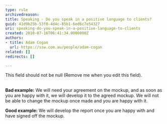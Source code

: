 ```yaml
---
type: rule
archivedreason: 
title: Speaking - Do you speak in a positive language to clients?
guid: 41d9b25b-53f0-4d4c-85b1-6ed6c7e54327
uri: speaking-do-you-speak-in-a-positive-language-to-clients
created: 2010-07-16T06:41:34.0000000Z
authors:
- title: Adam Cogan
  url: https://ssw.com.au/people/adam-cogan
related: []
redirects: []

---
```



This field should not be null (Remove me when you edit this field).
<br><excerpt class='endintro'></excerpt><br>

  <p class="ms-rteCustom-FigureBad">
    <b>Bad example&#58;</b> We will need your agreement on the mockup, and as soon as you are happy with it, we will develop it to the agreed mockup. We will not be able to change the mockup once made and you are happy with it.</p>
<p class="ms-rteCustom-FigureGood"><b>Good example&#58;</b> We will develop the report once you are happy with and have signed off the mockup.</p>



